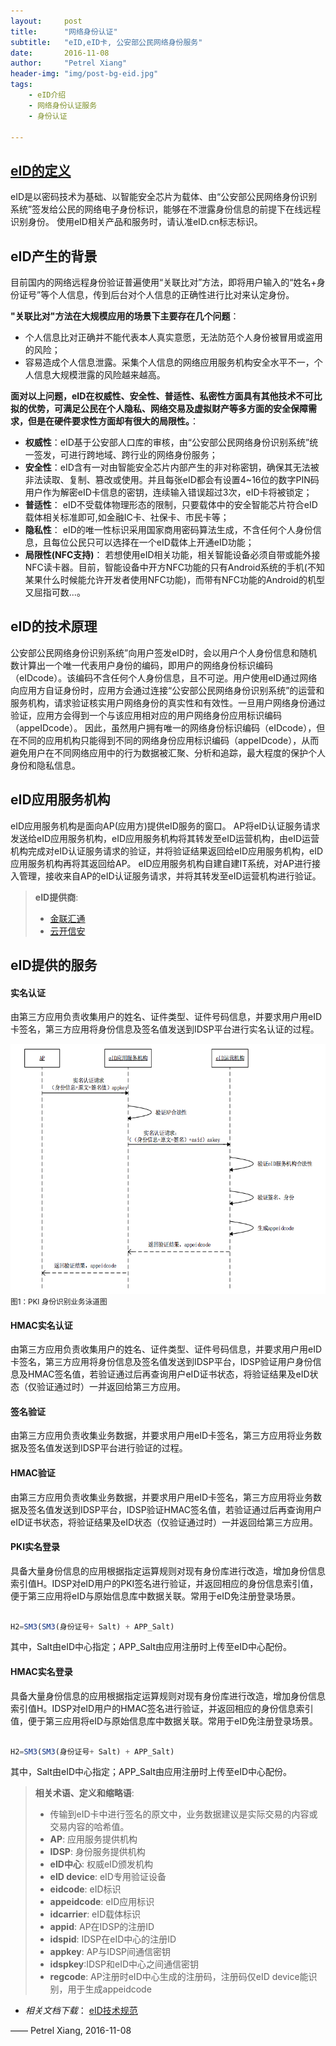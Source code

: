 ```yaml
---
layout:     post
title:      "网络身份认证"
subtitle:   "eID,eID卡, 公安部公民网络身份服务"
date:       2016-11-08
author:     "Petrel Xiang"
header-img: "img/post-bg-eid.jpg"
tags:
    - eID介绍
    - 网络身份认证服务
    - 身份认证

---
```



## [eID的定义](http://eid.cn/index.html)
eID是以密码技术为基础、以智能安全芯片为载体、由“公安部公民网络身份识别系统”签发给公民的网络电子身份标识，能够在不泄露身份信息的前提下在线远程识别身份。
使用eID相关产品和服务时，请认准eID.cn标志标识。


## eID产生的背景


目前国内的网络远程身份验证普遍使用“关联比对”方法，即将用户输入的“姓名+身份证号”等个人信息，传到后台对个人信息的正确性进行比对来认定身份。


**"关联比对"方法在大规模应用的场景下主要存在几个问题**：

* 个人信息比对正确并不能代表本人真实意愿，无法防范个人身份被冒用或盗用的风险；
* 容易造成个人信息泄露。采集个人信息的网络应用服务机构安全水平不一，个人信息大规模泄露的风险越来越高。

**面对以上问题，eID在权威性、安全性、普适性、私密性方面具有其他技术不可比拟的优势，可满足公民在个人隐私、网络交易及虚拟财产等多方面的安全保障需求，但是在硬件要求性方面却有很大的局限性。**：

* **权威性**：eID基于公安部人口库的审核，由“公安部公民网络身份识别系统”统一签发，可进行跨地域、跨行业的网络身份服务；
* **安全性**：eID含有一对由智能安全芯片内部产生的非对称密钥，确保其无法被非法读取、复制、篡改或使用。并且每张eID都会有设置4~16位的数字PIN码用户作为解密eID卡信息的密钥，连续输入错误超过3次，eID卡将被锁定；
* **普适性**： eID不受载体物理形态的限制，只要载体中的安全智能芯片符合eID载体相关标准即可,如金融IC卡、社保卡、市民卡等；
* **隐私性**： eID的唯一性标识采用国家商用密码算法生成，不含任何个人身份信息，且每位公民只可以选择在一个eID载体上开通eID功能；
* **局限性(NFC支持)**： 若想使用eID相关功能，相关智能设备必须自带或能外接NFC读卡器。目前，智能设备中开方NFC功能的只有Android系统的手机(不知某果什么时候能允许开发者使用NFC功能)，而带有NFC功能的Android的机型又屈指可数...。


## eID的技术原理


公安部公民网络身份识别系统”向用户签发eID时，会以用户个人身份信息和随机数计算出一个唯一代表用户身份的编码，即用户的网络身份标识编码（eIDcode）。该编码不含任何个人身份信息，且不可逆。用户使用eID通过网络向应用方自证身份时，应用方会通过连接“公安部公民网络身份识别系统”的运营和服务机构，请求验证核实用户网络身份的真实性和有效性。一旦用户网络身份通过验证，应用方会得到一个与该应用相对应的用户网络身份应用标识编码（appeIDcode）。
因此，虽然用户拥有唯一的网络身份标识编码（eIDcode），但在不同的应用机构只能得到不同的网络身份应用标识编码（appeIDcode），从而避免用户在不同网络应用中的行为数据被汇聚、分析和追踪，最大程度的保护个人身份和隐私信息。


## eID应用服务机构


eID应用服务机构是面向AP(应用方)提供eID服务的窗口。 AP将eID认证服务请求发送给eID应用服务机构，eID应用服务机构将其转发至eID运营机构，由eID运营机构完成对eID认证服务请求的验证，并将验证结果返回给eID应用服务机构，eID应用服务机构再将其返回给AP。
eID应用服务机构自建自建IT系统，对AP进行接入管理，接收来自AP的eID认证服务请求，并将其转发至eID运营机构进行验证。


> **eID提供商**:
>
> * [金联汇通](http://www.eidlink.com)
> * [云开信安](http://www.eidsp.cn)


## eID提供的服务


#### 实名认证


由第三方应用负责收集用户的姓名、证件类型、证件号码信息，并要求用户用eID卡签名，第三方应用将身份信息及签名值发送到IDSP平台进行实名认证的过程。

![java-javascript](/img/in-post/post-eid/eid-pki.jpg)
<small class="img-hint">图1：PKI 身份识别业务泳道图</small>

#### HMAC实名认证


由第三方应用负责收集用户的姓名、证件类型、证件号码信息，并要求用户用eID卡签名，第三方应用将身份信息及签名值发送到IDSP平台，IDSP验证用户身份信息及HMAC签名值，若验证通过后再查询用户eID证书状态，将验证结果及eID状态（仅验证通过时）一并返回给第三方应用。


#### 签名验证


由第三方应用负责收集业务数据，并要求用户用eID卡签名，第三方应用将业务数据及签名值发送到IDSP平台进行验证的过程。


#### HMAC验证


由第三方应用负责收集业务数据，并要求用户用eID卡签名，第三方应用将业务数据及签名值发送到IDSP平台，IDSP验证HMAC签名值，若验证通过后再查询用户eID证书状态，将验证结果及eID状态（仅验证通过时）一并返回给第三方应用。


#### PKI实名登录


具备大量身份信息的应用根据指定运算规则对现有身份库进行改造，增加身份信息索引值H。IDSP对eID用户的PKI签名进行验证，并返回相应的身份信息索引值，便于第三应用将eID与原始信息库中数据关联。常用于eID免注册登录场景。

```js

H2=SM3(SM3(身份证号+ Salt) + APP_Salt)

```

其中，Salt由eID中心指定；APP_Salt由应用注册时上传至eID中心配份。


#### HMAC实名登录
具备大量身份信息的应用根据指定运算规则对现有身份库进行改造，增加身份信息索引值H。IDSP对eID用户的HMAC签名进行验证，并返回相应的身份信息索引值，便于第三应用将eID与原始信息库中数据关联。常用于eID免注册登录场景。

```js

H2=SM3(SM3(身份证号+ Salt) + APP_Salt)

```

其中，Salt由eID中心指定；APP_Salt由应用注册时上传至eID中心配份。


> **相关术语、定义和缩略语**:
>
> * 传输到eID卡中进行签名的原文中，业务数据建议是实际交易的内容或交易内容的哈希值。
> * **AP**: 应用服务提供机构
> * **IDSP**: 身份服务提供机构
> * **eID中心**: 权威eID颁发机构
> * **eID device**: eID专用验证设备
> * **eidcode**: eID标识
> * **appeidcode**: eID应用标识
> * **idcarrier**: eID载体标识
> * **appid**: AP在IDSP的注册ID
> * **idspid**: IDSP在eID中心的注册ID
> * **appkey**: AP与IDSP间通信密钥
> * **idspkey**:IDSP和eID中心之间通信密钥
> * **regcode**: AP注册时eID中心生成的注册码，注册码仅eID device能识别，用于生成appeidcode


* *相关文档下载*： <a href="{{ site.baseurl }}/img/in-post/post-eid/eID应用技术规范v1.docx">eID技术规范</a>


—— Petrel Xiang, 2016-11-08
